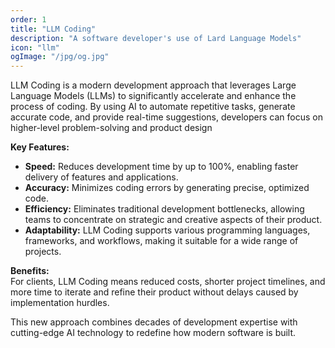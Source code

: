```yaml
---
order: 1
title: "LLM Coding"
description: "A software developer's use of Lard Language Models"
icon: "llm"
ogImage: "/jpg/og.jpg"
---
```

LLM Coding is a modern development approach that leverages Large Language Models (LLMs) to significantly accelerate and enhance the process of coding. By using AI to automate repetitive tasks, generate accurate code, and provide real-time suggestions, developers can focus on higher-level problem-solving and product design

**Key Features:**  
- **Speed:** Reduces development time by up to 100%, enabling faster delivery of features and applications.  
- **Accuracy:** Minimizes coding errors by generating precise, optimized code.  
- **Efficiency:** Eliminates traditional development bottlenecks, allowing teams to concentrate on strategic and creative aspects of their product.  
- **Adaptability:** LLM Coding supports various programming languages, frameworks, and workflows, making it suitable for a wide range of projects.

**Benefits:**  
For clients, LLM Coding means reduced costs, shorter project timelines, and more time to iterate and refine their product without delays caused by implementation hurdles.

This new approach combines decades of development expertise with cutting-edge AI technology to redefine how modern software is built.
